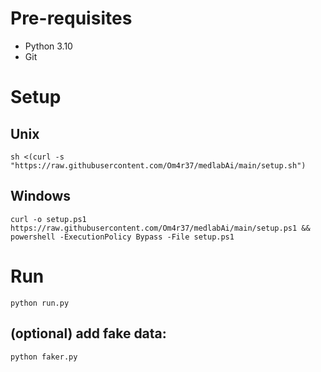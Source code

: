 # Pre-requisites
- Python 3.10
- Git
# Setup
## Unix
```
sh <(curl -s "https://raw.githubusercontent.com/Om4r37/medlabAi/main/setup.sh")
```
## Windows
```
curl -o setup.ps1 https://raw.githubusercontent.com/Om4r37/medlabAi/main/setup.ps1 && powershell -ExecutionPolicy Bypass -File setup.ps1
```
# Run
```
python run.py
```
## (optional) add fake data:
```
python faker.py
```
